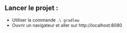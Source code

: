 ## Lancer le projet : 

- Utiliser la commande ``.\ gradlew`` 
- Ouvrir un navigateur et aller sur http://localhost:8080
